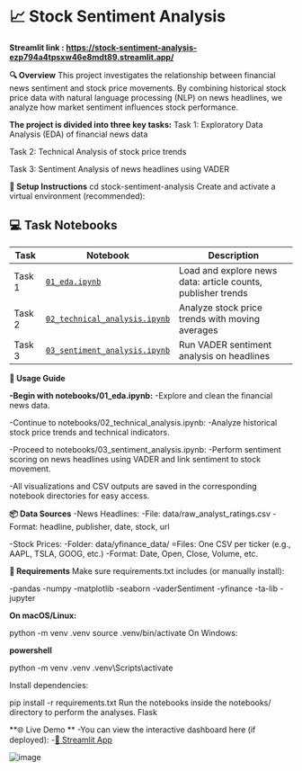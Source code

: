 # 📈 Stock Sentiment Analysis
**Streamlit link : https://stock-sentiment-analysis-ezp794a4tpsxw46e8mdt89.streamlit.app/**


**🔍 Overview**
This project investigates the relationship between financial news sentiment and stock price movements. By combining historical stock price data with natural language processing (NLP) on news headlines, we analyze how market sentiment influences stock performance.

**The project is divided into three key tasks:**
Task 1: Exploratory Data Analysis (EDA) of financial news data

Task 2: Technical Analysis of stock price trends

Task 3: Sentiment Analysis of news headlines using VADER


**🚀 Setup Instructions**
cd stock-sentiment-analysis
Create and activate a virtual environment (recommended):

## 💻 Task Notebooks

| Task | Notebook | Description |
|------|----------|-------------|
| Task 1 | [`01_eda.ipynb`](notebooks/01_eda.ipynb) | Load and explore news data: article counts, publisher trends |
| Task 2 | [`02_technical_analysis.ipynb`](notebooks/02_technical_analysis.ipynb) | Analyze stock price trends with moving averages |
| Task 3 | [`03_sentiment_analysis.ipynb`](notebooks/03_sentiment_analysis.ipynb) | Run VADER sentiment analysis on headlines |


**🎯 Usage Guide**

**-Begin with notebooks/01_eda.ipynb:**
-Explore and clean the financial news data.

-Continue to notebooks/02_technical_analysis.ipynb:
-Analyze historical stock price trends and technical indicators.

-Proceed to notebooks/03_sentiment_analysis.ipynb:
-Perform sentiment scoring on news headlines using VADER and link sentiment to stock movement.

-All visualizations and CSV outputs are saved in the corresponding notebook directories for easy access.

**📦 Data Sources**
-News Headlines:
-File: data/raw_analyst_ratings.csv
-Format: headline, publisher, date, stock, url

-Stock Prices:
-Folder: data/yfinance_data/
=Files: One CSV per ticker (e.g., AAPL, TSLA, GOOG, etc.)
-Format: Date, Open, Close, Volume, etc.


**🧠 Requirements**
Make sure requirements.txt includes (or manually install):

-pandas
-numpy
-matplotlib
-seaborn
-vaderSentiment
-yfinance
-ta-lib
-jupyter

**On macOS/Linux:**

python -m venv .venv
source .venv/bin/activate
On Windows:

**powershell**

python -m venv .venv
.venv\Scripts\activate


Install dependencies:

pip install -r requirements.txt
Run the notebooks inside the notebooks/ directory to perform the analyses.
Flask

**🌐 Live Demo **
-You can view the interactive dashboard here (if deployed):
-[🔗 Streamlit App
](https://stock-sentiment-analysis-ezp794a4tpsxw46e8mdt89.streamlit.app/)


![image](https://github.com/user-attachments/assets/0e718dd8-6f65-440b-9e9f-2025a529bfde)


